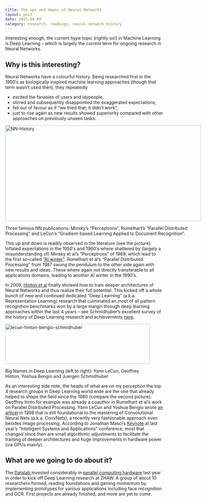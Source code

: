 ```yaml
---
title: The ups and downs of Neural Networks
layout: post
date: 2015-04-09
category: research, readings, neural network history
---
```


Interesting enough, the current hype topic (rightly so!) in Machine Learning is Deep Learning &#8211; which is largely the current term for ongoing research in Neural Networks.

## Why is this interesting?

Neural Networks have a colourful history. Being researched first in the 1950&#8242;s as biologically inspired machine learning approaches (though that term wasn&#8217;t used then), they repeatedly

  * excited the fanasies of users and laypeople,
  * stirred and subsequently disappointed the exaggerated expectations,
  * fell out of favour as if &#8220;we tried that; it didn&#8217;t work&#8221;,
  * just to rise again as new results showed superiority compared with other approaches on previously unseen tasks.<!--more-->

<div id="attachment_242" class="wp-caption alignnone" style="width: 635px">
  <a href="http://stdm.github.io/images/NN-History.jpg"><img class="size-large wp-image-242" title="Neural Network hisotry in writing." alt="NN-History" src="http://stdm.github.io/images/NN-History.jpg" width="625" height="305" /></a>
  
  <p class="wp-caption-text">
    Three famous NN publications: Minsky&#8217;s &#8220;Perceptrons&#8221;, Rumelhart&#8217;s &#8220;Parallel Distributed Processing&#8221; and LeCun&#8217;s &#8220;Gradient-based Learning Applied to Document Recognition&#8221;.
  </p>
</div>

This up and down is readily observed in the literature (see the picture): Inflated expectations in the 1950&#8242;s and 1960&#8242;s where shattered by (largely a misunderstanding of) Minsky et al&#8217;s &#8220;Perceptrons&#8221; of 1969, which lead to the first so-called <a href="http://en.wikipedia.org/wiki/AI_winter" target="_blank">&#8220;AI winter&#8221;</a>. Rumelhart et al&#8217;s &#8220;Parallel Distributed Processing&#8221; from 1987 swung the pendulum to the other side again with new results and ideas. These where again not directly transferable to all applications domains, leading to another AI winter in the 1990&#8242;s.

In 2006, <a href="http://www.cs.toronto.edu/~hinton/absps/ncfast.pdf" target="_blank">Hinton et al</a> finally showed how to train deeper architectures of Neural Networks and thus realize their full potential. This kicked off a whole bunch of new and continued dedicated &#8220;Deep Learning&#8221; (a.k.a. Representation Learning) research that culminated an most of all pattern recognition benchmarks won by a large margin through deep learning approaches within the last 4 years &#8211; see Schmidhuber&#8217;s excellent survey of the history of Deep Learning research and achievements <a href="http://arxiv.org/abs/1404.7828" target="_blank">here</a>.

<div id="attachment_243" class="wp-caption alignnone" style="width: 471px">
  <a href="http://stdm.github.io/images/lecun-hinton-bengio-schmidhuber.jpg"><img class="size-full wp-image-243 " title="Big 4 in DL" alt="lecun-hinton-bengio-schmidhuber" src="http://stdm.github.io/images/lecun-hinton-bengio-schmidhuber.jpg" width="461" height="127" /></a>
  
  <p class="wp-caption-text">
    Big Names in Deep Learning (left to right): Yann LeCun, Geoffrey Hinton, Yoshua Bengio and Juergen Schmidhuber.
  </p>
</div>

As an interesting side note, the heads of what are on my perception the top 4 research groups in Deep Learning world wide are the one that already helped to shape the field since the 1980 (compare the second picture): Geoffrey hinto for example was already a coauthor in Rumelhart et al&#8217;s work on Parallel Distributed Processing. Yann LeCun and Yoshua Bengio wrote <a href="http://yann.lecun.com/exdb/publis/pdf/lecun-98.pdf" target="_blank">an articel</a> in 1998 that is still foundational to the mastering of Convolutional Neural Nets (a.k.a. ConvNets), a recently very fashionable approach even besides image processing. According to Jonathan Masci&#8217;s <a href="http://www.s-i.ch/fileadmin/daten/sgaico/keynote_masci_small.zip" target="_blank">Keynote</a> at last year&#8217;s &#8220;Intelligent Systems and Applications&#8221; conference, most that changed since then are small algorithmic adjustments to facilitate the training of deeper architectures and huge improvements in hardware power (via GPUs mainly).

## What are we going to do about it?

The <a href="http://www.zhaw.ch/datalab" target="_blank">Datalab </a>invested considerably in <a href="http://www.zhaw.ch/de/zhaw/institute-zentren/uebergreifende-institute-zentren/dlab/hardware.html" target="_blank">parallel computing hardware</a> last year in order to kick off Deep Learning research at ZHAW. A group of about 10 researchers formed, reading foundations and gaining momentum by implementing prototypes for various applications including face recognition and OCR. First projects are already finished, and more are yet to come.